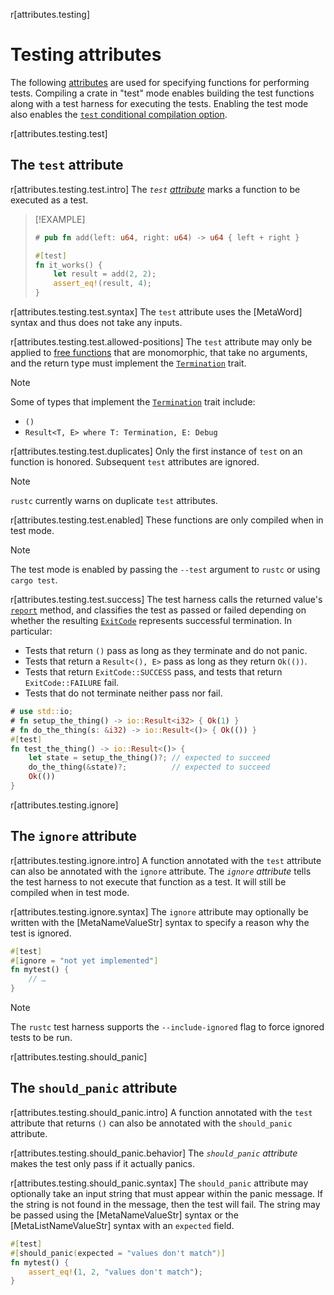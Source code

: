 r[attributes.testing]
# Testing attributes

The following [attributes] are used for specifying functions for performing
tests. Compiling a crate in "test" mode enables building the test functions
along with a test harness for executing the tests. Enabling the test mode also
enables the [`test` conditional compilation option].

r[attributes.testing.test]
## The `test` attribute

r[attributes.testing.test.intro]
The *`test` [attribute][attributes]* marks a function to be executed as a test.

> [!EXAMPLE]
> ```rust
> # pub fn add(left: u64, right: u64) -> u64 { left + right }
>
> #[test]
> fn it_works() {
>     let result = add(2, 2);
>     assert_eq!(result, 4);
> }
> ```

r[attributes.testing.test.syntax]
The `test` attribute uses the [MetaWord] syntax and thus does not take any inputs.

r[attributes.testing.test.allowed-positions]
The `test` attribute may only be applied to [free functions] that are monomorphic, that take no arguments, and the return type must implement the [`Termination`] trait.

> [!NOTE]
> Some of types that implement the [`Termination`] trait include:
> * `()`
> * `Result<T, E> where T: Termination, E: Debug`

r[attributes.testing.test.duplicates]
Only the first instance of `test` on an function is honored. Subsequent `test` attributes are ignored.

> [!NOTE]
> `rustc` currently warns on duplicate `test` attributes.

<!-- TODO: This is a minor lie. Currently rustc warns that duplicates are ignored, but it then generates multiple test entries with the same name. I would vote for rejecting this in the future. -->

r[attributes.testing.test.enabled]
These functions are only compiled when in test mode.

> [!NOTE]
> The test mode is enabled by passing the `--test` argument to `rustc` or using `cargo test`.

r[attributes.testing.test.success]
The test harness calls the returned value's [`report`] method, and classifies the test as passed or failed depending on whether the resulting [`ExitCode`] represents successful termination.
In particular:
* Tests that return `()` pass as long as they terminate and do not panic.
* Tests that return a `Result<(), E>` pass as long as they return `Ok(())`.
* Tests that return `ExitCode::SUCCESS` pass, and tests that return `ExitCode::FAILURE` fail.
* Tests that do not terminate neither pass nor fail.

```rust
# use std::io;
# fn setup_the_thing() -> io::Result<i32> { Ok(1) }
# fn do_the_thing(s: &i32) -> io::Result<()> { Ok(()) }
#[test]
fn test_the_thing() -> io::Result<()> {
    let state = setup_the_thing()?; // expected to succeed
    do_the_thing(&state)?;          // expected to succeed
    Ok(())
}
```

r[attributes.testing.ignore]
## The `ignore` attribute

r[attributes.testing.ignore.intro]
A function annotated with the `test` attribute can also be annotated with the
`ignore` attribute. The *`ignore` attribute* tells the test harness to not
execute that function as a test. It will still be compiled when in test mode.

r[attributes.testing.ignore.syntax]
The `ignore` attribute may optionally be written with the [MetaNameValueStr]
syntax to specify a reason why the test is ignored.

```rust
#[test]
#[ignore = "not yet implemented"]
fn mytest() {
    // …
}
```

> [!NOTE]
> The `rustc` test harness supports the `--include-ignored` flag to force ignored tests to be run.

r[attributes.testing.should_panic]
## The `should_panic` attribute

r[attributes.testing.should_panic.intro]
A function annotated with the `test` attribute that returns `()` can also be
annotated with the `should_panic` attribute.

r[attributes.testing.should_panic.behavior]
The *`should_panic` attribute*
makes the test only pass if it actually panics.

r[attributes.testing.should_panic.syntax]
The `should_panic` attribute may optionally take an input string that must
appear within the panic message. If the string is not found in the message,
then the test will fail. The string may be passed using the
[MetaNameValueStr] syntax or the [MetaListNameValueStr] syntax with an
`expected` field.

```rust
#[test]
#[should_panic(expected = "values don't match")]
fn mytest() {
    assert_eq!(1, 2, "values don't match");
}
```

[`Termination`]: std::process::Termination
[`report`]: std::process::Termination::report
[`test` conditional compilation option]: ../conditional-compilation.md#test
[attributes]: ../attributes.md
[`ExitCode`]: std::process::ExitCode
[free functions]: ../glossary.md#free-item
